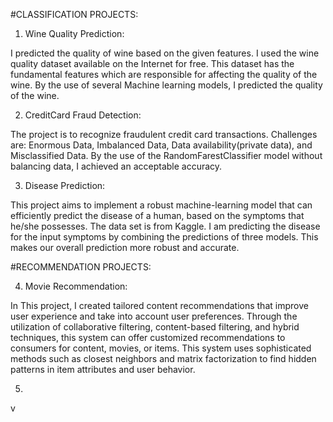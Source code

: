 #CLASSIFICATION PROJECTS:

1. Wine Quality Prediction:

I predicted the quality of wine based on the given features.
I used the wine quality dataset available on the Internet for free.
This dataset has the fundamental features which are responsible for affecting the quality of the wine. 
By the use of several Machine learning models, I predicted the quality of the wine.

2. CreditCard Fraud Detection:

The project is to recognize fraudulent credit card transactions.
Challenges are:
Enormous Data, Imbalanced Data, Data availability(private data), and Misclassified Data.
By the use of the RandomFarestClassifier model without balancing data, I achieved an acceptable accuracy.

3. Disease Prediction:

This project aims to implement a robust machine-learning model that can efficiently predict the disease of a human,
based on the symptoms that he/she possesses.
The data set is from Kaggle.
I am predicting the disease for the input symptoms by combining the predictions of three models.
This makes our overall prediction more robust and accurate.

#RECOMMENDATION PROJECTS:

4. Movie Recommendation:

In This project, I created tailored content recommendations that improve user experience and take into account user preferences.
Through the utilization of collaborative filtering, content-based filtering, and hybrid techniques, this system can offer customized recommendations to consumers for content, movies, or items.
This system uses sophisticated methods such as closest neighbors and matrix factorization to find hidden patterns in item attributes and user behavior. 

5.
v
